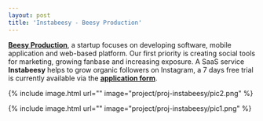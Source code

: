 ```yaml
---
layout: post
title: 'Instabeesy - Beesy Production'
---
```

**[Beesy Production](https://beesyproduction.com)**, a startup focuses on developing software, mobile application and web-based platform. Our first priority is creating social tools for marketing, growing fanbase and increasing exposure. A SaaS service **Instabeesy** helps to grow organic followers on Instagram, a 7 days free trial is currently available via the **[application form](https://beesyproduction.com/submitform)**.


{% include image.html url="" image="project/proj-instabeesy/pic2.png" %}

{% include image.html url="" image="project/proj-instabeesy/pic1.png" %}
